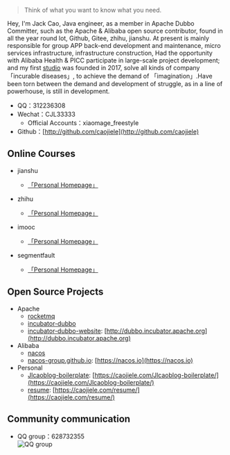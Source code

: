 > Think of what you want to know what you need.

Hey, I'm Jack Cao, Java engineer, as a member in Apache Dubbo Committer, such as the Apache & Alibaba open source contributor, found in all the year round lot, Github, Gitee, zhihu, jianshu. At present is mainly responsible for group APP back-end development and maintenance, micro services infrastructure, infrastructure construction, Had the opportunity with Alibaba Health & PICC participate in large-scale project development; and my first [studio](https://caojiele.com/cooperation/) was founded in 2017, solve all kinds of company 「incurable diseases」, to achieve the demand of 「imagination」.Have been torn between the demand and development of struggle, as in a line of powerhouse, is still in development.

- QQ：312236308
- Wechat：CJL33333
    - Official Accounts：xiaomage_freestyle
- Github：[http://github.com/caojiele](http://github.com/caojiele)



## Online Courses

- jianshu
    - [「Personal Homepage」](https://www.jianshu.com/u/faa01fa59ea3)

- zhihu
    - [「Personal Homepage」](https://www.zhihu.com/people/wang-le-6-62/activities)
    
- imooc
    - [「Personal Homepage」](https://www.imooc.com/u/4024769/articles)

- segmentfault
    - [「Personal Homepage」](https://segmentfault.com/u/xiaomage_5c10d17d26987)


## Open Source Projects

- Apache
    - [rocketmq](https://github.com/apache/rocketmq)
    - [incubator-dubbo](https://github.com/apache/incubator-dubbo)
    - [incubator-dubbo-website](https://github.com/apache/incubator-dubbo-website): [http://dubbo.incubator.apache.org](http://dubbo.incubator.apache.org)
- Alibaba
    - [nacos](https://github.com/alibaba/nacos)
    - [nacos-group.github.io](https://github.com/nacos-group/nacos-group.github.io): [https://nacos.io](https://nacos.io)
- Personal
    - [Jlcaoblog-boilerplate](https://github.com/caojiele/Jlcaoblog-boilerplate): [https://caojiele.com/Jlcaoblog-boilerplate/](https://caojiele.com/Jlcaoblog-boilerplate/)
    - [resume](https://github.com/caojiele/resume): [https://caojiele.com/resume/](https://caojiele.com/resume/)
    
        
## Community communication

- QQ group：628732355<br>
![QQ group](/img/root/qq_group_2.png)
